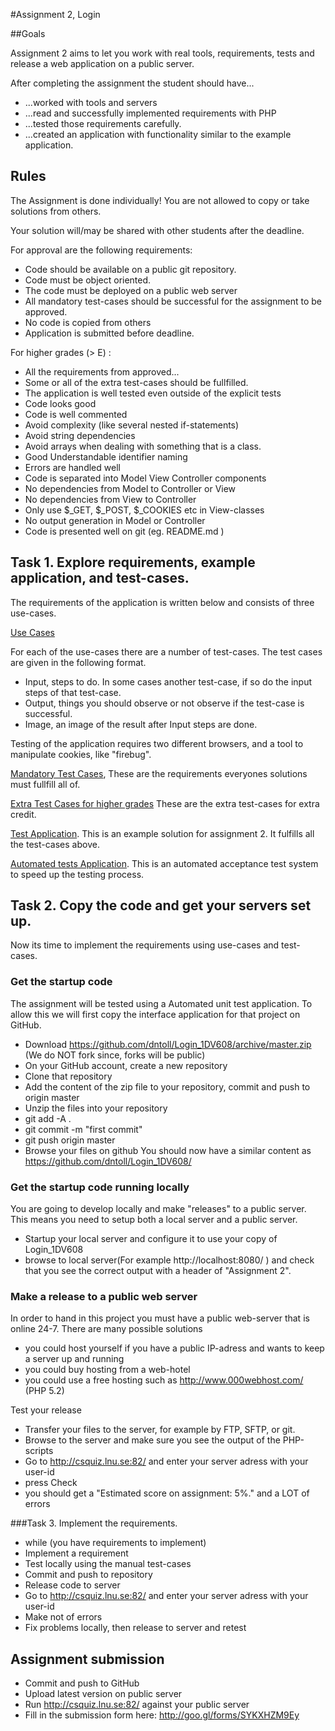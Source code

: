 #Assignment 2, Login

##Goals

Assignment 2 aims to let you work with real tools, requirements, tests and release a web application on a public server.

After completing the assignment the student should have...
 * ...worked with tools and servers
 * ...read and successfully implemented requirements with PHP
 * ...tested those requirements carefully.
 * ...created an application with functionality similar to the example application.
 
## Rules
The Assignment is done individually! You are not allowed to copy or take solutions from others.

Your solution will/may be shared with other students after the deadline.

For approval are the following requirements:
 * Code should be available on a public git repository.
 * Code must be object oriented.
 * The code must be deployed on a public web server
 * All mandatory test-cases should be successful for the assignment to be approved.
 * No code is copied from others
 * Application is submitted before deadline.

For higher grades (> E) :
 * All the requirements from approved...
 * Some or all of the extra test-cases should be fullfilled.
 * The application is well tested even outside of the explicit tests
 * Code looks good
  * Code is well commented
  * Avoid complexity (like several nested if-statements)
  * Avoid string dependencies
  * Avoid arrays when dealing with something that is a class.
  * Good Understandable identifier naming 
  * Errors are handled well 
 * Code is separated into Model View Controller components
  * No dependencies from Model to Controller or View
  * No dependencies from View to Controller 
  * Only use $_GET, $_POST, $_COOKIES etc in View-classes
  * No output generation in Model or Controller
 * Code is presented well on git (eg. README.md )
 
## Task 1. Explore requirements, example application, and test-cases.

The requirements of the application is written below and consists of three use-cases.

[Use Cases](Assignment2_Use_Cases.md, "Assignment 2 use-cases")

For each of the use-cases there are a number of test-cases. The test cases are given in the following format. 
 * Input, steps to do. In some cases another test-case, if so do the input steps of that test-case.
 * Output, things you should observe or not observe if the test-case is successful.
 * Image, an image of the result after Input steps are done.
 
Testing of the application requires two different browsers, and a tool to manipulate cookies, like "firebug".

[Mandatory Test Cases](Assignment2_Test_Cases_Mandatory.md "Mandatory Test-Cases"), These are the requirements everyones solutions must fullfill all of.

[Extra Test Cases for higher grades](Assignment2_Extra_Test_cases.md "Extra Test-Cases for higher grade") These are the extra test-cases for extra credit.

[Test Application](http://csquiz.lnu.se:81/ "Application To test requirements on"). This is an example solution for assignment 2. It fulfills all the test-cases above.

[Automated tests Application](http://csquiz.lnu.se:82/ "Application To test your on"). This is an automated acceptance test system to speed up the testing process. 

## Task 2. Copy the code and get your servers set up.

Now its time to implement the requirements using use-cases and test-cases.


### Get the startup code
The assignment will be tested using a Automated unit test application. To allow this we will first copy the interface application for that project on GitHub. 

 * Download https://github.com/dntoll/Login_1DV608/archive/master.zip (We do NOT fork since, forks will be public)
 * On your GitHub account, create a new repository
 * Clone that repository 
 * Add the content of the zip file to your repository, commit and push to origin master
  * Unzip the files into your repository 
  * git add -A .
  * git commit -m "first commit"
  * git push origin master
 * Browse your files on github You should now have a similar content as https://github.com/dntoll/Login_1DV608/

### Get the startup code running locally

You are going to develop locally and make "releases" to a public server. This means you need to setup both a local server and a public server.

 * Startup your local server and configure it to use your copy of Login_1DV608
 * browse to local server(For example http://localhost:8080/ ) and check that you see the correct output with a header of "Assignment 2".

### Make a release to a public web server

In order to hand in this project you must have a public web-server that is online 24-7. There are many possible solutions
 * you could host yourself if you have a public IP-adress and wants to keep a server up and running
 * you could buy hosting from a web-hotel
 * you could use a free hosting such as http://www.000webhost.com/ (PHP 5.2)

Test your release
 * Transfer your files to the server, for example by FTP, SFTP, or git.
 * Browse to the server and make sure you see the output of the PHP-scripts
 * Go to http://csquiz.lnu.se:82/ and enter your server adress with your user-id
  * press Check
  * you should get a "Estimated score on assignment: 5%." and a LOT of errors

###Task 3. Implement the requirements.

 * while (you have requirements to implement)
  * Implement a requirement
  * Test locally using the manual test-cases
  * Commit and push to repository
 * Release code to server
  * Go to http://csquiz.lnu.se:82/ and enter your server adress with your user-id
  * Make not of errors 
  * Fix problems locally, then release to server and retest

## Assignment submission

 * Commit and push to GitHub
 * Upload latest version on public server
 * Run http://csquiz.lnu.se:82/ against your public server
 * Fill in the submission form here: http://goo.gl/forms/SYKXHZM9Ey
